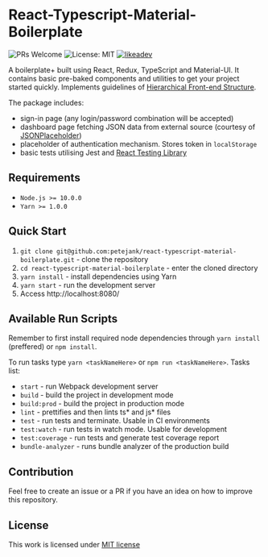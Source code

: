 # React-Typescript-Material-Boilerplate

![PRs Welcome](https://img.shields.io/badge/PRs-welcome-brightgreen.svg) ![License: MIT](https://img.shields.io/badge/license-MIT-brightgreen.svg) [![likeadev](https://img.shields.io/twitter/follow/likeadev?style=social)](https://twitter.com/likeadev)

A boilerplate+ built using React, Redux, TypeScript and Material-UI. It contains basic pre-baked components and utilities to get your project started quickly. Implements guidelines of [Hierarchical Front-end Structure](https://github.com/petejank/hierarchical-front-end-structure).

The package includes:

- sign-in page (any login/password combination will be accepted)
- dashboard page fetching JSON data from external source (courtesy of [JSONPlaceholder](https://jsonplaceholder.typicode.com))
- placeholder of authentication mechanism. Stores token in `localStorage`
- basic tests utilising Jest and [React Testing Library](https://github.com/testing-library/react-testing-library)

## Requirements

- `Node.js >= 10.0.0`
- `Yarn >= 1.0.0`

## Quick Start

1. `git clone git@github.com:petejank/react-typescript-material-boilerplate.git` - clone the repository
2. `cd react-typescript-material-boilerplate` - enter the cloned directory
3. `yarn install` - install dependencies using Yarn
4. `yarn start` - run the development server
5. Access http://localhost:8080/

## Available Run Scripts

Remember to first install required node dependencies through `yarn install` (preffered) or `npm install`.

To run tasks type `yarn <taskNameHere>` or `npm run <taskNameHere>`. Tasks list:

- `start` - run Webpack development server
- `build` - build the project in development mode
- `build:prod` - build the project in production mode
- `lint` - prettifies and then lints ts* and js* files
- `test` - run tests and terminate. Usable in CI environments
- `test:watch` - run tests in watch mode. Usable for development
- `test:coverage` - run tests and generate test coverage report
- `bundle-analyzer` - runs bundle analyzer of the production build

## Contribution

Feel free to create an issue or a PR if you have an idea on how to improve this repository.

## License

This work is licensed under [MIT license](LICENSE)
